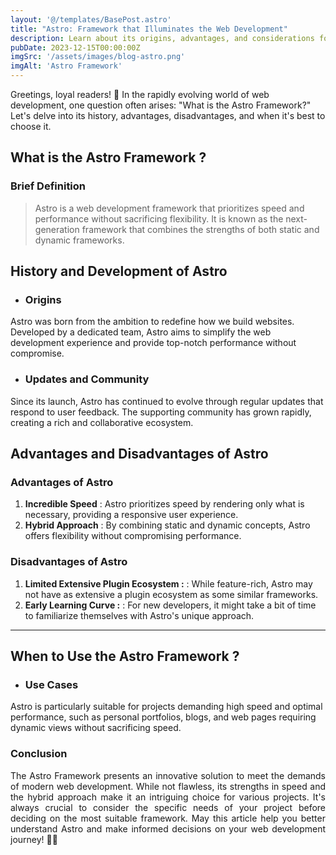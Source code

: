 ```yaml
---
layout: '@/templates/BasePost.astro'
title: "Astro: Framework that Illuminates the Web Development"
description: Learn about its origins, advantages, and considerations for optimal use in projects. 🚀🌐
pubDate: 2023-12-15T00:00:00Z
imgSrc: '/assets/images/blog-astro.png'
imgAlt: 'Astro Framework'
---
```


Greetings, loyal readers! 🌟 In the rapidly evolving world of web development, one question often arises: "What is the Astro Framework?" Let's delve into its history, advantages, disadvantages, and when it's best to choose it.

## What is the Astro Framework ?
### Brief Definition
>Astro is a web development framework that prioritizes speed and performance without sacrificing flexibility. It is known as the next-generation framework that combines the strengths of both static and dynamic frameworks.

## History and Development of Astro

- ### Origins

Astro was born from the ambition to redefine how we build websites. Developed by a dedicated team, Astro aims to simplify the web development experience and provide top-notch performance without compromise.

- ### Updates and Community

Since its launch, Astro has continued to evolve through regular updates that respond to user feedback. The supporting community has grown rapidly, creating a rich and collaborative ecosystem.

## Advantages and Disadvantages of Astro
### Advantages of Astro

1. **Incredible Speed** : Astro prioritizes speed by rendering only what is necessary, providing a responsive user experience.
2. **Hybrid Approach** : By combining static and dynamic concepts, Astro offers flexibility without compromising performance.

### Disadvantages of Astro

1. **Limited Extensive Plugin Ecosystem :** : While feature-rich, Astro may not have as extensive a plugin ecosystem as some similar frameworks.
2. **Early Learning Curve :** : For new developers, it might take a bit of time to familiarize themselves with Astro's unique approach.

---

## When to Use the Astro Framework ?

- ### Use Cases

Astro is particularly suitable for projects demanding high speed and optimal performance, such as personal portfolios, blogs, and web pages requiring dynamic views without sacrificing speed.

### **Conclusion**
<p style='text-align:justify'>The Astro Framework presents an innovative solution to meet the demands of modern web development. While not flawless, its strengths in speed and the hybrid approach make it an intriguing choice for various projects. It's always crucial to consider the specific needs of your project before deciding on the most suitable framework. May this article help you better understand Astro and make informed decisions on your web development journey! 🚀🌐</p>
